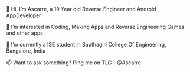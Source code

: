 👋 Hi, I’m Ascarre, a 19 Year old Reverse Engineer and Android AppDeveloper

👀 I’m interested in Coding, Making Apps and Reverse Engineering Games and other apps

🌱 I’m currently a ISE student in Sapthagiri College Of Engineering, Bangalore, India

📫 Want to ask something? Ping me on TLG - @Ascarre

<!---
Real-Ascarre/Real-Ascarre is a ✨ special ✨ repository because its `README.md` (this file) appears on your GitHub profile.
You can click the Preview link to take a look at your changes.
--->
